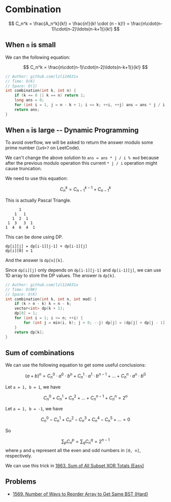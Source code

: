 # Combination

$$ C_n^k = \frac{A_n^k}{k!} = \frac{n!}{k! \cdot (n - k)!} = \frac{n\cdot(n-1)\cdot(n-2)\ldots(n-k+1)}{k!} $$

## When `n` is small

We can the following equation:

$$ C_n^k = \frac{n\cdot(n-1)\cdot(n-2)\ldots(n-k+1)}{k!} $$

```cpp
// Author: github.com/lzl124631x
// Time: O(K)
// Space: O(1)
int combination(int k, int n) {
    if (k == 0 || k == n) return 1;
    long ans = 0;
    for (int i = 1, j = n - k + 1; i <= k; ++i, ++j) ans = ans * j / i;
    return ans;
}
```

## When `n` is large -- Dynamic Programming

To avoid overflow, we will be asked to return the answer modulo some prime number (`1e9+7` on LeetCode).

We can't change the above solution to `ans = ans * j / i % mod` because after the previous modulo operation this current `* j / i` operation might cause truncation.

We need to use this equation:

$$ C_n^k = C_{n-1}^{k-1} + C_{n-1}^k $$

This is actually Pascal Triangle.

```
      1
    1   1
   1  2  1
 1  3   3  1
1  4  6  4  1
```

This can be done using DP.

```
dp[i][j] = dp[i-1][j-1] + dp[i-1][j]
dp[i][0] = 1
```
And the answer is `dp[n][k]`.

Since `dp[i][j]` only depends on `dp[i-1][j-1]` and `dp[i-1][j]`, we can use 1D array to store the DP values. The answer is `dp[k]`.

```cpp
// Author: github.com/lzl124631x
// Time: O(NK)
// Space: O(K)
int combination(int k, int n, int mod) {
    if (k > n - k) k = n - k;
    vector<int> dp(k + 1);
    dp[0] = 1;
    for (int i = 1; i <= n; ++i) {
        for (int j = min(i, k); j > 0; --j) dp[j] = (dp[j] + dp[j - 1]) % mod;
    }
    return dp[k];
}
```

## Sum of combinations

We can use the following equation to get some useful conclusions:

$$
(a + b)^n = C_n^0\cdot a^0\cdot b^n + C_n^1\cdot a^1\cdot b^{n-1} + \dots + C_n^n\cdot a^n\cdot b^0
$$

Let `a = 1, b = 1`, we have

$$
C_n^0 + C_n^1 + C_n^2 + \dots + C_n^{n-1} + C_n^n = 2^n
$$

Let `a = 1, b = -1`, we have

$$
C_n^0 - C_n^1 + C_n^2 - C_n^3 + C_n^4 - C_n^5 + \dots = 0
$$

So 

$$
\sum_{p}C_n^p = \sum_{q}C_n^q = 2^{n-1}
$$
where `p` and `q` represent all the even and odd numbers in `[0, n]`, respectively. 

We can use this trick in [1863. Sum of All Subset XOR Totals (Easy)](https://leetcode.com/problems/sum-of-all-subset-xor-totals/)

## Problems

* [1569. Number of Ways to Reorder Array to Get Same BST (Hard)](https://leetcode.com/problems/number-of-ways-to-reorder-array-to-get-same-bst/)